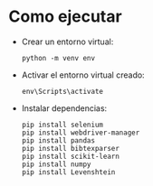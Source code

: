 # Como ejecutar

- Crear un entorno virtual:
  ```
  python -m venv env
  ```

- Activar el entorno virtual creado:
  ```
  env\Scripts\activate
  ```

- Instalar dependencias:
  ```
  pip install selenium
  pip install webdriver-manager
  pip install pandas
  pip install bibtexparser
  pip install scikit-learn
  pip install numpy
  pip install Levenshtein
  ```